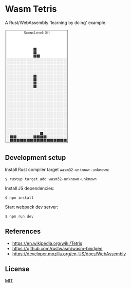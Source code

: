 # Wasm Tetris

A Rust/WebAssembly 'learning by doing' example.

![Snapshot](/snapshot.png)

## Development setup

Install Rust compiler target `wasm32-unknown-unknown`:

```
$ rustup target add wasm32-unknown-unknown
```

Install JS dependencies:

```
$ npm install
```

Start webpack dev server:

```
$ npm run dev
```

## References

- https://en.wikipedia.org/wiki/Tetris
- https://github.com/rustwasm/wasm-bindgen
- https://developer.mozilla.org/en-US/docs/WebAssembly

## License

[MIT](http://opensource.org/licenses/MIT)
